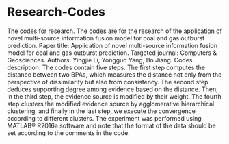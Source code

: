 # Research-Codes
The codes for research.
The codes are for the research of the application of novel multi-source information fusion model for coal and gas outburst prediction.
Paper title: Application of novel multi-source information fusion model for coal and gas outburst prediction.
Targeted journal: Computers & Geosciences.
Authors: Yingjie Li, Yongguo Yang, Bo Jiang.
Codes description: The codes contain five steps. The first step computes the distance between two BPAs, which measures the distance not only from the perspective of dissimilarity but also from consistency. The second step deduces supporting degree among evidence based on the distance. Then, in the third step, the evidence source is modified by their weight. The fourth step clusters the modified evidence source by agglomerative hierarchical clustering, and finally in the last step, we execute the convergence according to different clusters. The experiment was performed using MATLAB® R2016a software and note that the format of the data should be set according to the comments in the code.

